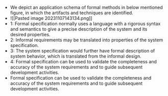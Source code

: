 - We depict an application schema of formal methods in below mentioned figure, in which the artifacts and techniques are identified.
- ![[Pasted image 20231107143134.png]]
- 1: Formal specification normally uses a language with a rigorous syntax and semantics to give a precise description of the system and its desired properties.
- 2: Informal requirements may be translated into properties of the system specification.
- 3: The system specification would further have formal description of system behavior, which is translated from the informal design.
- 4:  Formal specification can be used to validate the completeness and accuracy of the system requirements and to guide subsequent development activities. 
-  Formal specification can be used to validate the completeness and accuracy of the system requirements and to guide subsequent development activities. 